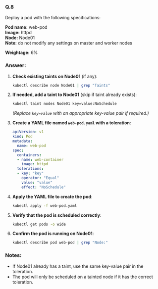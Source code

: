 ### Q.8
Deploy a pod with the following specifications:

**Pod name:** web-pod  
**Image:** httpd  
**Node:** Node01  
**Note:** do not modify any settings on master and worker nodes  

**Weightage:** 6%

### Answer:
1. **Check existing taints on Node01** (if any):
   ```sh
   kubectl describe node Node01 | grep "Taints"
   ```

2. **If needed, add a taint to Node01** (skip if taint already exists):
   ```sh
   kubectl taint nodes Node01 key=value:NoSchedule
   ```
   *(Replace `key=value` with an appropriate key-value pair if required.)*

3. **Create a YAML file named `web-pod.yaml` with a toleration**:
   ```yaml
   apiVersion: v1
   kind: Pod
   metadata:
     name: web-pod
   spec:
     containers:
     - name: web-container
       image: httpd
     tolerations:
     - key: "key"
       operator: "Equal"
       value: "value"
       effect: "NoSchedule"
   ```

4. **Apply the YAML file to create the pod**:
   ```sh
   kubectl apply -f web-pod.yaml
   ```

5. **Verify that the pod is scheduled correctly**:
   ```sh
   kubectl get pods -o wide
   ```

6. **Confirm the pod is running on Node01**:
   ```sh
   kubectl describe pod web-pod | grep "Node:"
   ```

### Notes:
- If Node01 already has a taint, use the same key-value pair in the toleration.
- The pod will only be scheduled on a tainted node if it has the correct toleration.
